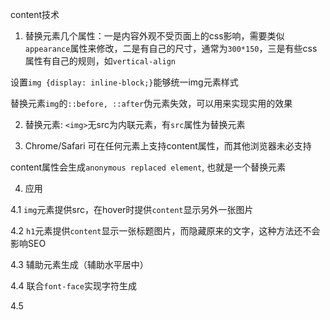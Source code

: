 content技术

1. 替换元素几个属性：一是内容外观不受页面上的css影响，需要类似`appearance`属性来修改，二是有自己的尺寸，通常为`300*150`，三是有些css属性有自己的规则，如`vertical-align`

设置`img {display: inline-block;}`能够统一img元素样式

替换元素`img`的`::before, ::after`伪元素失效，可以用来实现实用的效果

2. 替换元素: `<img>`无src为内联元素，有`src`属性为替换元素

3. Chrome/Safari 可在任何元素上支持content属性，而其他浏览器未必支持

content属性会生成`anonymous replaced element`, 也就是一个替换元素

4. 应用

4.1 `img`元素提供src，在hover时提供`content`显示另外一张图片

4.2 `h1`元素提供`content`显示一张标题图片，而隐藏原来的文字，这种方法还不会影响SEO

4.3 辅助元素生成（辅助水平居中）

4.4 联合`font-face`实现字符生成

4.5 
